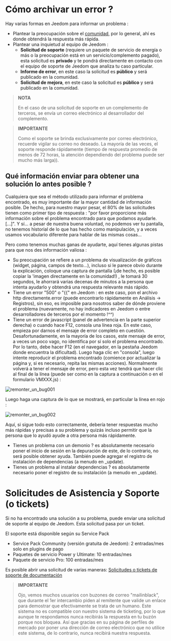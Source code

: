 # Cómo archivar un error ?

Hay varias formas en Jeedom para informar un problema :

- Plantear la preocupación sobre el [comunidad](https://community.jeedom.com), por lo general, ahí es donde obtendrá la respuesta más rápida.
- Plantear una inquietud al equipo de Jeedom :
  - **Solicitud de soporte** (requiere un paquete de servicio de energía o más o la preocupación está en un servicio/complemento pagado), esta solicitud es **privado** y te pondrá directamente en contacto con el equipo de soporte de Jeedom que analiza tu caso particular.
  - **Informe de error**, en este caso la solicitud es **público** y será publicado en la comunidad.
  - **Solicitud de mejora**, en este caso la solicitud es **público** y será publicado en la comunidad.

> **NOTA**
>
> En el caso de una solicitud de soporte en un complemento de terceros, se envía un correo electrónico al desarrollador del complemento.

> **IMPORTANTE**
>
> Como el soporte se brinda exclusivamente por correo electrónico, recuerde vigilar su correo no deseado. La mayoría de las veces, el soporte responde rápidamente (tiempo de respuesta promedio de menos de 72 horas, la atención dependiendo del problema puede ser mucho más larga)).

## Qué información enviar para obtener una solución lo antes posible ?

Cualquiera que sea el método utilizado para informar el problema encontrado, es muy importante dar la mayor cantidad de información posible. De hecho, para nuestro mayor pesar, el 80% de las solicitudes tienen como primer tipo de respuesta : "por favor proporcione más información sobre el problema encontrado para que podamos ayudarle. [...]". Y sí... a pesar de nuestra buena voluntad, no podemos ver tu pantalla, no tenemos historial de lo que has hecho como manipulación, y a veces usamos vocabulario diferente para hablar de las mismas cosas...

Pero como tenemos muchas ganas de ayudarte, aquí tienes algunas pistas para que nos des información valiosa :

- Su preocupación se refiere a un problema de visualización de gráficos (widget, página, campos de texto...), incluso si le parece obvio durante la explicación, coloque una captura de pantalla (¡de hecho, es posible copiar la 'imagen directamente en la comunidad!) , le tomará 30 segundos, le ahorrará varias decenas de minutos a la persona que intenta ayudarlo y obtendrá una respuesta relevante más rápido.
- Tiene un error "500" o "\{\{" en Jeedom : en este caso, pon el archivo http directamente.error (puede encontrarlo rápidamente en Análisis -> Registros), sin eso, es imposible para nosotros saber de dónde proviene el problema (nuevamente, no hay indicadores en Jeedom o entre desarrolladores de terceros por el momento !^^)
- Tiene un error de javascript (panel de advertencia en la parte superior derecha) o cuando hace F12, consola una línea roja. En este caso, empieza por darnos el mensaje de error completo en cuestión. Desafortunadamente, en la mayoría de los casos, este mensaje de error, a veces un poco vago, no identifica por sí solo el problema encontrado. Por lo tanto, debe hacer F12 (en el navegador, en la pestaña Jeedom donde encuentra la dificultad). Luego haga clic en "consola", luego intente reproducir el problema encontrado (comience por actualizar la página y, si es necesario, repita las mismas acciones). Normalmente volverá a tener el mensaje de error, pero esta vez tendrá que hacer clic al final de la línea (puede ser como en la captura a continuación o en el formulario VMXXX.js) :

![remonter_un_bug001](images/remonter_un_bug001.png)

Luego haga una captura de lo que se mostrará, en particular la línea en rojo :

![remonter_un_bug002](images/remonter_un_bug002.png)

Aquí, si sigue todo esto correctamente, debería tener respuestas mucho más rápidas y precisas a su problema y quizás incluso permitir que la persona que lo ayudó ayude a otra persona más rápidamente.

- Tienes un problema con un demonio ? es absolutamente necesario poner el inicio de sesión en la depuración de este, de lo contrario, no será posible obtener ayuda. También puede agregar el registro de instalación de dependencias (a menudo en \_update).
- Tienes un problema al instalar dependencias ? es absolutamente necesario poner el registro de su instalación (a menudo en \_update).

# Solicitudes de Asistencia y Soporte (o tickets)

Si no ha encontrado una solución a su problema, puede enviar una solicitud de soporte al equipo de Jeedom. 
Esta solicitud pasa por un ticket. 

El soporte está disponible según su Service Pack
- Service Pack Community (versión gratuita de Jeedom): 2 entradas/mes solo en plugins de pago
- Paquetes de servicio Power y Ultimate: 10 entradas/mes
- Paquete de servicio Pro: 100 entradas/mes

Es posible abrir una solicitud de varias maneras:
[Solicitudes o tickets de soporte de documentación](https://doc.jeedom.com/es_ES/premiers-pas/#Les%20demandes%20de%20support%20\(ou%20tickets\))

>**IMPORTANTE**
>
>Ojo, vemos muchos usuarios con buzones de correo "mailinblack", que durante el 1er intercambio piden al remitente que valide un enlace para demostrar que efectivamente se trata de un humano. Este sistema no es compatible con nuestro sistema de ticketing, por lo que aunque te respondamos nunca recibirás la respuesta en tu buzón porque nos bloquea. Así que gracias en su página de perfiles de mercado por poner una dirección de correo electrónico que no utilice este sistema, de lo contrario, nunca recibirá nuestra respuesta.

